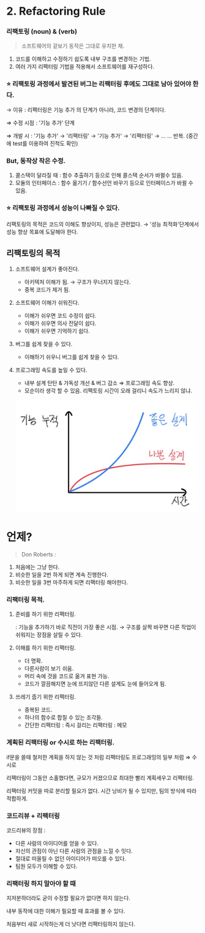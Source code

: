 # 2. Refactoring Rule

### 리팩토링 (noun) & (verb)

> 소프트웨어의 겉보기 동작은 그대로 유치한 채.
1. 코드를 이해하고 수정하기 쉽도록 내부 구조를 변경하는 기법.
2. 여러 가지 리팩터링 기법을 적용해서 소프트웨어를 재구성하다.

### ⭐ 리팩토링 과정에서 발견된 버그는 리팩터링 후에도 그대로 남아 있어야 한다.

→ 이유 : 리팩터링은 기능 추가 의 단계가 아니라, 코드 변경의 단계이다.

⇒ 수정 시점 : '기능 추가' 단계

⇒ 개발 시 : '기능 추가' → '리팩터링' → '기능 추가' → '리팩터링' → ... ... 반복.
(중간에 test를 이용하여 진척도 확인)

### But, 동작상 작은 수정.

1. 콜스택이 달라질 때 : 함수 추출하기 등으로 인해 콜스택 순서가 바뀔수 있음.
2. 모듈의 인터페이스 : 함수 옮기기 / 함수선언 바꾸기 등으로 인터페이스가 바뀔 수 있음.

### ⭐ 리팩토링 과정에서 성능이 나빠질 수 있다.

리팩토링의 목적은 코드의 이해도 향상이지, 성능은 관련없다.
→ '성능 최적화'단계에서 성능 향상 목표에 도달해야 한다.

## 리팩토링의 목적

1. 소프트웨어 설계가 좋아진다.
    - 아키텍처 이해가 됨. → 구조가 무너지지 않는다.
    - 중복 코드가 제거 됨.
2. 소프트웨어 이해가 쉬워진다.
    - 이해가 쉬우면 코드 수정이 쉽다.
    - 이해가 쉬우면 의사 전달이 쉽다.
    - 이해가 쉬우면 기억하기 쉽다.
3. 버그를 쉽게 찾을 수 있다.
    - 이해하기 쉬우니 버그를 쉽게 찾을 수 있다.
4. 프로그래밍 속도를 높일 수 있다.
    - 내부 설계 탄탄 & 가독성 개선 & 버그 감소 ⇒ 프로그래밍 속도 향상.
    - 모순이라 생각 할 수 있음. 리팩토링 시간이 오래 걸리니 속도가 느리지 않냐.

    ![2%20Refactoring%20Rule%20b269365299d14321abadca80e6c9f95c/Untitled.png](2%20Refactoring%20Rule%20b269365299d14321abadca80e6c9f95c/Untitled.png)

# 언제?

> Don Roberts :
1. 처음에는 그냥 한다.
2. 비슷한 일을 2번 하게 되면 계속 진행한다.
3. 비슷한 일을 3번 마주하게 되면 리팩터링 해야한다.

### 리팩터링 목적.

1. 준비를 하기 위한 리팩터링.

    : 기능을 추가하기 바로 직전이 가장 좋은 시점. → 구조를 살짝 바꾸면 다른 작업이 쉬워지는 장점을 살릴 수 있다.

2. 이해를 하기 위한 리팩터링.
    - 더 명확.
    - 다른사람이 보기 쉬움.
    - 머리 속에 것을 코드로 옮겨 표현 가능.
    - 코드가 깔끔해지면 눈에 뜨지않던 다른 설계도 눈에 들어오게 됨.
3. 쓰레기 줍기 위한 리펙터링.
    - 중복된 코드.
    - 하나의 함수로 합칠 수 있는 조각들.
    - 간단한 리팩터링 : 즉시
    걸리는 리팩터링 : 메모

### 계획된 리팩터링 or 수시로 하는 리팩터링.

if문을 쓸때 철저한 계획을 하지 않는 것 처럼 리팩터링도 프로그래밍의 일부 처럼 ⇒ 수시로

리팩터링이 그동안 소홀했다면, 규모가 커졌으므로 최대한 빨리 계획세우고 리팩터링.

리팩터링 커밋을 따로 분리할 필요가 없다. 시간 낭비가 될 수 있지만, 팀의 방식에 따라 적합하게.

### 코드리뷰 + 리팩터링

코드리뷰의 장점 : 

- 다른 사람의 아이디어를 얻을 수 있다.
- 자신의 관점이 아닌 다른 사람의 관점을 느낄 수 잇다.
- 절대로 떠올릴 수 없던 아이디어가 떠오를 수 있다.
- 팀원 모두가 이해할 수 있다.

### 리팩터링 하지 말아야 할 때

지저분하더라도 굳이 수정할 필요가 없다면 하지 않는다.

내부 동작에 대한 이해가 필요할 때 효과를 볼 수 있다.

처음부터 새로 시작하는게 더 낫다면 리팩터링하지 않는다.